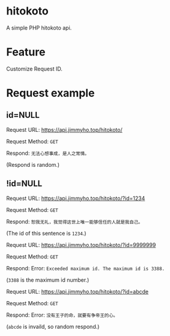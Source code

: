 # hitokoto

A simple PHP hitokoto api.

# Feature

Customize Request ID.

# Request example

## id=NULL

Request URL: https://api.jimmyho.top/hitokoto/

Request Method: `GET`

Respond: `无法心想事成，是人之常情。`

(Respond is random.)

## !id=NULL

Request URL: https://api.jimmyho.top/hitokoto/?id=1234

Request Method: `GET`

Respond: `恕我无礼，我觉得这世上唯一能够信任的人就是我自己。`

(The id of this sentence is `1234`.)

Request URL: https://api.jimmyho.top/hitokoto/?id=9999999

Request Method: `GET`

Respond: Error: `Exceeded maximum id. The maximum id is 3388.`

(`3388` is the maximum id number.)

Request URL: https://api.jimmyho.top/hitokoto/?id=abcde

Request Method: `GET`

Respond: Error: `没有王子的命，就要有争帝王的心。`

(`abcde` is invaild, so random respond.)

